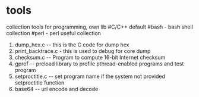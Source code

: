 # tools
collection tools for programming, own lib
#C/C++  default
#bash - bash shell collection
#perl - perl useful collection
1. dump_hex.c --  this is the C code for dump hex 
2. print_backtrace.c - this is used to debug for core dump
3. checksum.c  --  Program to compute 16-bit Internet checksum
4. gprof -- preload library to profile pthread-enabled programs and test program
5. setproctitle.c -- set program name if the system not provided setproctitle function
6. base64  -- url encode and decode
